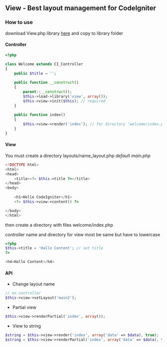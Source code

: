 ## View - Best layout management for CodeIgniter

### How to use

download View.php library [here](https://github.com/didanurwanda/codeigniter-layout-management/archive/master.zip) and copy to library folder

#### Controller

```PHP
<?php

class Welcome extends CI_Controller
{
    public $title = '';
    
    public function __construct()
    {
        parent::__construct();
        $this->load->library('view', array());
        $this->view->init($this); // required
    }
    
    public function index()
    {
        $this->view->render('index'); // for directory 'welcome/index.php'
    }
}

```

#### View

You must create a directory layouts/name_layout.php *default main.php*

```PHP
<!DOCTYPE html>
<html>
<head>
    <title><?= $this->title ?></title>
</head>
<body>
    
    <h1>Hello CodeIgniter</h1>
    <?= $this->view->content() ?>

</body>
</html>
```

then create a directory with files welcome/index.php

controller name and directory for view most be same but have to lowercase

```PHP
<?php
$this->title = 'Hallo Content'; // set title
?>

<h4>Hallo Content</h4>
```

#### API

* Change layout name

```PHP
// on controller
$this->view->setLayout('main2');
```

* Partial view

```PHP
$this->view->renderPartial('index', array());
```

* View to string

```PHP
$string = $this->view->render('index', array('data' => $data), true);
$string = $this->view->renderPartial('index', array('data' => $data), true); 
```